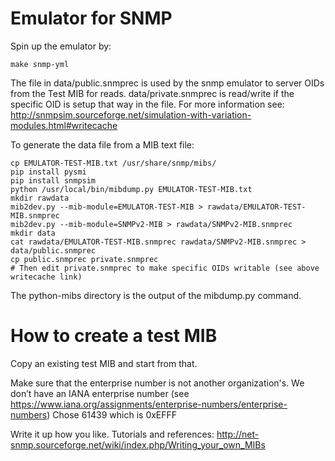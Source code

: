 # Emulator for SNMP

Spin up the emulator by:
```
make snmp-yml
```

The file in data/public.snmprec is used by the snmp emulator to server OIDs from the Test MIB for reads.
data/private.snmprec is read/write if the specific OID is setup that way in the file. For more information
see: http://snmpsim.sourceforge.net/simulation-with-variation-modules.html#writecache

To generate the data file from a MIB text file:
```
cp EMULATOR-TEST-MIB.txt /usr/share/snmp/mibs/
pip install pysmi
pip install snmpsim
python /usr/local/bin/mibdump.py EMULATOR-TEST-MIB.txt
mkdir rawdata
mib2dev.py --mib-module=EMULATOR-TEST-MIB > rawdata/EMULATOR-TEST-MIB.snmprec
mib2dev.py --mib-module=SNMPv2-MIB > rawdata/SNMPv2-MIB.snmprec
mkdir data
cat rawdata/EMULATOR-TEST-MIB.snmprec rawdata/SNMPv2-MIB.snmprec > data/public.snmprec
cp public.snmprec private.snmprec
# Then edit private.snmprec to make specific OIDs writable (see above writecache link)
```

The python-mibs directory is the output of the mibdump.py command.

# How to create a test MIB

Copy an existing test MIB and start from that.

Make sure that the enterprise number is not another organization's.
We don’t have an IANA enterprise number 
    (see https://www.iana.org/assignments/enterprise-numbers/enterprise-numbers)
Chose 61439 which is 0xEFFF

Write it up how you like.
Tutorials and references:
http://net-snmp.sourceforge.net/wiki/index.php/Writing_your_own_MIBs
